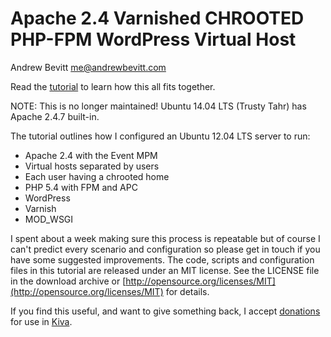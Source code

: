 # Apache 2.4 Varnished CHROOTED PHP-FPM WordPress Virtual Host

Andrew Bevitt <me@andrewbevitt.com>

Read the [tutorial](http://andrewbevitt.com/tutorials/apache-varnish-chrooted-php-fpm-wordpress-virtual-host/) to learn how this all fits together.

NOTE: This is no longer maintained! Ubuntu 14.04 LTS (Trusty Tahr) has Apache 2.4.7 built-in.

The tutorial outlines how I configured an Ubuntu 12.04 LTS server to run:

* Apache 2.4 with the Event MPM
* Virtual hosts separated by users
* Each user having a chrooted home
* PHP 5.4 with FPM and APC
* WordPress
* Varnish
* MOD_WSGI

I spent about a week making sure this process is repeatable but of course I can't predict every scenario and configuration so please get in touch if you have some suggested improvements. The code, scripts and configuration files in this tutorial are released under an MIT license. See the LICENSE file in the download archive or [http://opensource.org/licenses/MIT](http://opensource.org/licenses/MIT) for details.

If you find this useful, and want to give something back, I accept [donations](http://andrewbevitt.com/donations/) for use in [Kiva](http://kiva.org).


